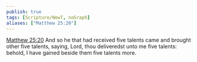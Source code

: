 ```yaml
---
publish: true
tags: [Scripture/NewT, noGraph]
aliases: ["Matthew 25:20"]
---
```

[Matthew 25:20](https://churchofjesuschrist.org/study/scriptures/nt/matt/25?lang=eng&id=p20#p20) And so he that had received five talents came and brought other five talents, saying, Lord, thou deliveredst unto me five talents: behold, I have gained beside them five talents more.
